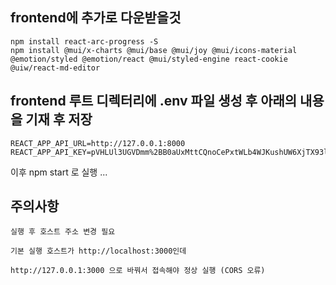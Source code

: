 ## frontend에 추가로 다운받을것
```
npm install react-arc-progress -S
npm install @mui/x-charts @mui/base @mui/joy @mui/icons-material @emotion/styled @emotion/react @mui/styled-engine react-cookie @uiw/react-md-editor
```

## frontend 루트 디렉터리에 .env 파일 생성 후 아래의 내용을 기재 후 저장
```
REACT_APP_API_URL=http://127.0.0.1:8000
REACT_APP_API_KEY=pVHLUl3UGVDmm%2BB0aUxMttCQnoCePxtWLb4WJKushUW6XjTX93l89IkU%2FdELSR6nZ318fR3efuSBb3gVpjAFFA%3D%3D
```
이후 npm start 로 실행 ...

## 주의사항
```
실행 후 호스트 주소 변경 필요

기본 실행 호스트가 http://localhost:3000인데

http://127.0.0.1:3000 으로 바꿔서 접속해야 정상 실행 (CORS 오류)
```